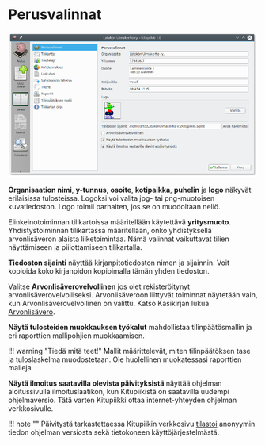 # Perusvalinnat

![](perusvalinnat.png)

**Organisaation nimi**, **y-tunnus**, **osoite**, **kotipaikka**, **puhelin** ja **logo** näkyvät erilaisissa tulosteissa. Logoksi voi valita jpg- tai png-muotoisen kuvatiedoston. Logo toimii parhaiten, jos se on muodoltaan neliö.

Elinkeinotoiminnan tilikartoissa määritellään käytettävä **yritysmuoto**. Yhdistystoiminnan tilikartassa määritellään, onko yhdistyksellä arvonlisäveron alaista liiketoimintaa. Nämä valinnat vaikuttavat tilien näyttämiseen ja piilottamiseen tilikartalla.

**Tiedoston sijainti** näyttää kirjanpitotiedoston nimen ja sijainnin. Voit kopioida koko kirjanpidon kopioimalla tämän yhden tiedoston.

Valitse **Arvonlisäverovelvollinen** jos olet rekisteröitynyt arvonlisäverovelvolliseksi. Arvonlisäveroon liittyvät toiminnat näytetään vain, kun Arvonlisäverovelvollinen on valittu. Katso Käsikirjan lukua [Arvonlisävero](/alv).

**Näytä tulosteiden muokkauksen työkalut** mahdollistaa tilinpäätösmallin ja eri raporttien mallipohjien muokkaamisen.

!!! warning "Tiedä mitä teet!"
    Mallit määrittelevät, miten tilinpäätöksen tase ja tuloslaskelma muodostetaan. Ole huolellinen muokatessasi raporttien malleja.

**Näytä ilmoitus saatavilla olevista päivityksistä** näyttää ohjelman aloitussivulla ilmoituslaatikon, kun Kitupiikistä on saatavilla uudempi ohjelmaversio.
Tätä varten Kitupiikki ottaa internet-yhteyden ohjelman verkkosivulle.

!!! note ""
    Päivitystä tarkastettaessa Kitupiikin verkkosivu [tilastoi](http://kitupiikki.arkku.net//tilasto) anonyymin tiedon ohjelman versiosta sekä
    tietokoneen käyttöjärjestelmästä.

